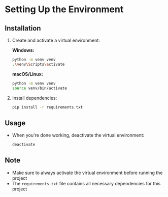 # Setting Up the Environment

## Installation

1. Create and activate a virtual environment:

   **Windows:**

   ```bash
   python -m venv venv
   .\venv\Scripts\activate
   ```

   **macOS/Linux:**

   ```bash
   python -m venv venv
   source venv/bin/activate
   ```

2. Install dependencies:
   ```bash
   pip install -r requirements.txt
   ```

## Usage

- When you're done working, deactivate the virtual environment:
  ```bash
  deactivate
  ```

## Note

- Make sure to always activate the virtual environment before running the project
- The `requirements.txt` file contains all necessary dependencies for this project

